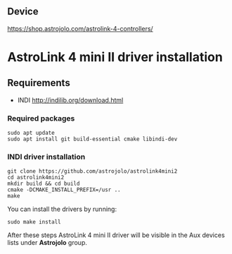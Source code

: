 ## Device
https://shop.astrojolo.com/astrolink-4-controllers/


# AstroLink 4 mini II driver installation
## Requirements
* INDI http://indilib.org/download.html


### Required packages
```
sudo apt update
sudo apt install git build-essential cmake libindi-dev
```

### INDI driver installation
```
git clone https://github.com/astrojolo/astrolink4mini2
cd astrolink4mini2
mkdir build && cd build
cmake -DCMAKE_INSTALL_PREFIX=/usr ..
make
```
You can install the drivers by running:
```
sudo make install
```
After these steps AstroLink 4 mini II driver will be visible in the Aux devices lists under **Astrojolo** group.